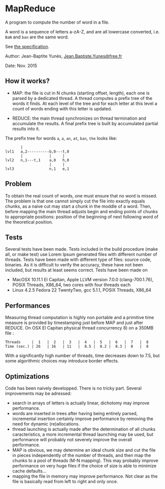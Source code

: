 # MapReduce
A program to compute the number of word in a file.

A word is a sequence of letters a-zA-Z, and are all lowercase converted, i.e.
`BaN` and `ban` are the same word.

See [the specification](MapReduce.pdf).

Author: Jean-Baptite Yunès, Jean.Baptiste.Yunes@free.fr

Date: Nov. 2015

## How it works?

- MAP: the file is cut in N chunks (starting offset, length), each one is parsed by a dedicated thread. A thread computes a prefix tree of the words it finds. At each level of the tree and for each letter at this level a count of words ending with this letter is updated.

- REDUCE: the main thread synchronizes on thread termination and accumulate the results. A final prefix tree is built by accumulated partial results into it.

The prefix tree for words `a`, `a`, `an`, `at`, `ban`, `the` looks like:

           |
    lvl1   a,2----------b,0---t,0
           |            |     |
    lvl2   n,1---t,1    a,0   h,0
                        |     |
    lvl3                n,1   e,1

## Problem
To obtain the real count of words, one must ensure that no word is missed.
The problem is that one cannot simply cut the file into exactly equals chunks, as a naive cut may start a chunk in the moddle of a word.
Then, before mapping the main thread adjusts begin and ending points of chunks to appropriate positions: position of the beginning of next following word of the theoretical position.

## Tests
Several tests have been made. Tests included in the build procedure (make all, or make test) use
    Lorem Ipsum generated files with different number of threads.
    Tests have been made with different type of files: source code, binaries.
    As it is difficult to verify the accuracy, these have not been included,
    but results at least seems correct.
    Tests have been made on

- MacOSX 10.11.1 El Capitan, Apple LLVM version 7.0.0 (clang-700.1.76), POSIX Threads, X86_64, two cores with four threads each
- Linux 4.2.5 Fedora 22 TwentyTwo, gcc 5.1.1, POSIX Threads, X86_64

## Performances
Measuring thread computation is highly non portable and a primitive time measure is provided by timestamping just before MAP and just after REDUCE. On OSX El Capitan physical thread concurrency 8) on a 350MB file :
    
    Threads     |  1   |  2   |  3   |  4   |  5   |  6   |  7   |  8
    Time (sec.) | 26   | 16   | 11   |  8.5 |  8.2 |  8.3 |  8   |  8
    
With a significantly high number of threads, time decreases down to 7.5, but some algorithmic choices may introduce border effects.

## Optimizations
Code has been naively developped. There is no tricky part. Several improvements may be adressed:

- search in arrays of letters is actually linear, dichotomy may improve performance.
- words are inserted in trees after having being entirely parsed, incremental insertion certainly improve performance by removing the need for dynamic (re)allocations.
- thread launching is actually made after the determination of all chunks caracteristics, a more incremental thread launching may be used, but performance will probably not severely improve the overall performance.
- MAP is obvious, we may determine an ideal chunk size and cut the file in pieces independently of the number of threads, and then map the chunks to a pool of threads (M-N mapping). This may probably improve performance on very huge files if the choice of size is able to minimize cache defaults...
- mapping the file in memory may improve performance. Not clear as the file is basically read from left to right and only once.
